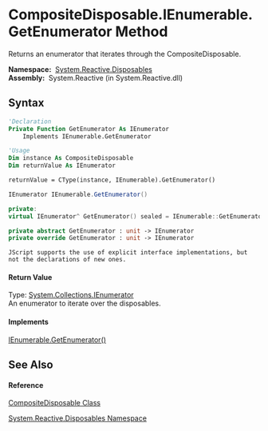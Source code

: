 # CompositeDisposable.IEnumerable.GetEnumerator Method

Returns an enumerator that iterates through the CompositeDisposable.

**Namespace:**  [System.Reactive.Disposables](System.Reactive.Disposables\System.Reactive.Disposables.md)  
**Assembly:**  System.Reactive (in System.Reactive.dll)

## Syntax

```vb
'Declaration
Private Function GetEnumerator As IEnumerator
    Implements IEnumerable.GetEnumerator
```

```vb
'Usage
Dim instance As CompositeDisposable
Dim returnValue As IEnumerator

returnValue = CType(instance, IEnumerable).GetEnumerator()
```

```csharp
IEnumerator IEnumerable.GetEnumerator()
```

```c++
private:
virtual IEnumerator^ GetEnumerator() sealed = IEnumerable::GetEnumerator
```

```fsharp
private abstract GetEnumerator : unit -> IEnumerator 
private override GetEnumerator : unit -> IEnumerator 
```

```jscript
JScript supports the use of explicit interface implementations, but not the declarations of new ones.
```

#### Return Value

Type: [System.Collections.IEnumerator](https://msdn.microsoft.com/en-us/library/1t2267t6)  
An enumerator to iterate over the disposables.

#### Implements

[IEnumerable.GetEnumerator()](https://msdn.microsoft.com/en-us/library/5zae5365)

## See Also

#### Reference

[CompositeDisposable Class](CompositeDisposable\CompositeDisposable.md)

[System.Reactive.Disposables Namespace](System.Reactive.Disposables\System.Reactive.Disposables.md)






